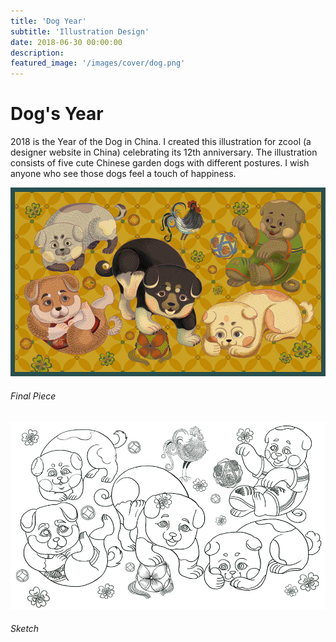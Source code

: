 ```yaml
---
title: 'Dog Year'
subtitle: 'Illustration Design'
date: 2018-06-30 00:00:00
description: 
featured_image: '/images/cover/dog.png'
---
```


# Dog's Year
2018 is the Year of the Dog in China. 
I created this illustration for zcool (a designer website in China) celebrating its 12th anniversary. 
The illustration consists of five cute Chinese garden dogs with different postures. 
I wish anyone who see those dogs feel a touch of happiness.

![](/images/dog/illustration.jpg)
###### Final Piece
![](/images/dog/sketch.jpg)
###### Sketch

